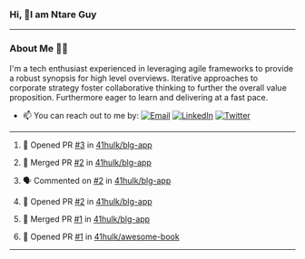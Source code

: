 ### Hi, 👋I am Ntare Guy

---

### About Me 👨‍💻

I'm a tech enthusiast experienced in leveraging agile frameworks to provide a robust synopsis for high level overviews. Iterative approaches to corporate strategy foster collaborative thinking to further the overall value proposition. Furthermore eager to learn and delivering at a fast pace.

- 📫 You can reach out to me by:
  [![Email](https://img.shields.io/badge/--gmail?label=Gmail&logo=Gmail&style=social)](mailto:gntare2@gmail.com)
  [![LinkedIn](https://img.shields.io/badge/--linkedin?label=LinkedIn&logo=LinkedIn&style=social)](https://www.linkedin.com/in/ntare-guy)
  [![Twitter](https://img.shields.io/badge/--twitter?label=Twitter&logo=Twitter&style=social)](https://twitter.com/ntare_guy)
 

---

<!--START_SECTION:activity-->
1. 💪 Opened PR [#3](https://github.com/41hulk/blg-app/pull/3) in [41hulk/blg-app](https://github.com/41hulk/blg-app)

2. 🎉 Merged PR [#2](https://github.com/41hulk/blg-app/pull/2) in [41hulk/blg-app](https://github.com/41hulk/blg-app)
3. 🗣 Commented on [#2](https://github.com/41hulk/blg-app/issues/2) in [41hulk/blg-app](https://github.com/41hulk/blg-app)
4. 💪 Opened PR [#2](https://github.com/41hulk/blg-app/pull/2) in [41hulk/blg-app](https://github.com/41hulk/blg-app)
5. 🎉 Merged PR [#1](https://github.com/41hulk/blg-app/pull/1) in [41hulk/blg-app](https://github.com/41hulk/blg-app)
5. 💪 Opened PR [#1](https://github.com/41hulk/awesome-book/pull/1) in [41hulk/awesome-book](https://github.com/41hulk/awesome-book)
<!--END_SECTION:activity-->

---


